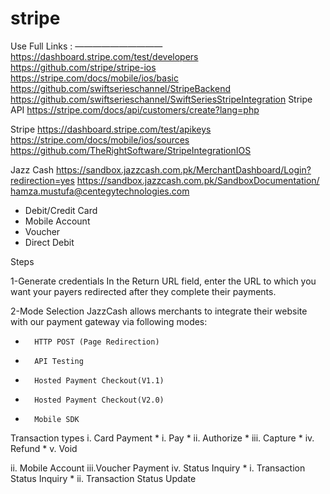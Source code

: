 # stripe

Use Full Links :
——————————
https://dashboard.stripe.com/test/developers
https://github.com/stripe/stripe-ios
https://stripe.com/docs/mobile/ios/basic
https://github.com/swiftserieschannel/StripeBackend
https://github.com/swiftserieschannel/SwiftSeriesStripeIntegration
Stripe API 
https://stripe.com/docs/api/customers/create?lang=php

Stripe 
https://dashboard.stripe.com/test/apikeys
https://stripe.com/docs/mobile/ios/sources
https://github.com/TheRightSoftware/StripeIntegrationIOS




Jazz Cash
https://sandbox.jazzcash.com.pk/MerchantDashboard/Login?redirection=yes
https://sandbox.jazzcash.com.pk/SandboxDocumentation/
hamza.mustufa@centegytechnologies.com

* Debit/Credit Card
* Mobile Account
* Voucher
* Direct Debit


Steps

1-Generate credentials
In the Return URL field, enter the URL to which you want your payers redirected after they complete their payments.

2-Mode Selection
JazzCash allows merchants to integrate their website with our payment gateway via following modes:
* 		HTTP POST (Page Redirection)
* 		API Testing
* 		Hosted Payment Checkout(V1.1)
* 		Hosted Payment Checkout(V2.0)
* 		Mobile SDK

Transaction types
i. Card Payment
    * 		i. Pay
    * 		ii. Authorize
    * 		iii. Capture
    * 		iv. Refund
    * 		v. Void

ii. Mobile Account
iii.Voucher Payment
iv. Status Inquiry
    * 		i. Transaction Status Inquiry
    * 		ii. Transaction Status Update
